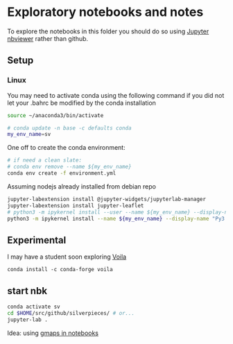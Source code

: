 # Exploratory notebooks and notes

To explore the notebooks in this folder you should do so using [Jupyter nbviewer](https://nbviewer.jupyter.org/github/jmp75/silverpieces/tree/master/notebooks) rather than github.

## Setup

### Linux 

You may need to activate conda using the following command if you did not let your .bahrc be modified by the conda installation

```bash
source ~/anaconda3/bin/activate
```

```bash
# conda update -n base -c defaults conda
my_env_name=sv
```

One off to create the conda environment:

```bash
# if need a clean slate:
# conda env remove --name ${my_env_name}
conda env create -f environment.yml
```

Assuming nodejs already installed from debian repo

```bash
jupyter-labextension install @jupyter-widgets/jupyterlab-manager
jupyter-labextension install jupyter-leaflet
# python3 -m ipykernel install --user --name ${my_env_name} --display-name "Py3 (sv)"
python3 -m ipykernel install --name ${my_env_name} --display-name "Py3 (sv)"
```

## Experimental

I may have a student soon exploring [Voila](https://github.com/QuantStack/voila) 

`conda install -c conda-forge voila`

## start nbk

```bash
conda activate sv
cd $HOME/src/github/silverpieces/ # or...
jupyter-lab .
```

Idea: using [gmaps in notebooks](https://jupyter-gmaps.readthedocs.io/en/latest/install.html#installing-jupyter-gmaps-for-jupyterlab)
